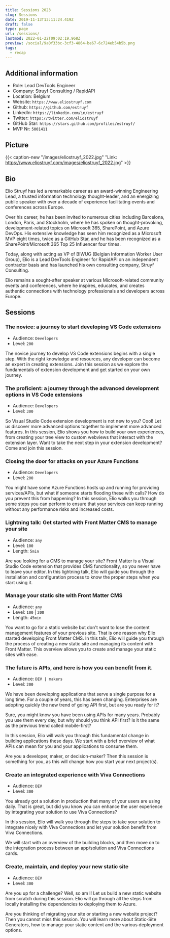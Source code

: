 ```yaml
---
title: Sessions 2023
slug: Sessions
date: 2019-11-13T13:11:24.419Z
draft: false
type: page
url: /sessions/
lastmod: 2022-01-22T09:02:19.968Z
preview: /social/9a0f33bc-3cf3-4864-be67-6c724eb54b5b.png
tags:
  - recap
---
```


## Additional information

- Role: Lead DevTools Engineer
- Company: Struyf Consulting / RapidAPI
- Location: Belgium
- Website: `https://www.eliostruyf.com`
- Github: `https://github.com/estruyf`
- LinkedIn: `https://linkedin.com/in/estruyf`
- Twitter: `https://twitter.com/eliostruyf`
- GitHub Star: `https://stars.github.com/profiles/estruyf/`
- MVP Nr: `5001411`

## Picture

{{< caption-new "/images/eliostruyf_2022.jpg" "Link: https://www.eliostruyf.com/images/eliostruyf_2022.jpg" >}}

## Bio

Elio Struyf has led a remarkable career as an award-winning Engineering Lead, a trusted information technology thought-leader, and an energizing public speaker with over a decade of experience facilitating events and conferences across Europe.

Over his career, he has been invited to numerous cities including Barcelona, London, Paris, and Stockholm, where he has spoken on thought-provoking, development-related topics on Microsoft 365, SharePoint, and Azure DevOps. His extensive knowledge has seen him recognized as a Microsoft MVP eight times, twice as a GitHub Star, and he has been recognized as a SharePoint/Microsoft 365 Top 25 Influencer four times.

Today, along with acting as VP of BIWUG (Belgian Information Worker User Group), Elio is a Lead DevTools Engineer for RapidAPI on an independent contractor basis and has launched his own consulting company, Struyf Consulting.

Elio remains a sought-after speaker at various Microsoft-related community events and conferences, where he inspires, educates, and creates authentic connections with technology professionals and developers across Europe.

<!-- ### Long version

Elio Struyf is an independent Belgium-based Engineering Lead, Blogger, and Public Speaker whose tenacity, determination, and drive have all earned him the reputation as a trusted thought leader in the information technology space. Deeply passionate about what he does for a living, he is a firm believer in following your dreams no matter what. To him, one’s profession should also be their purpose. Furthermore, he believes that we only have this one life to live, so we should spend that life feeling truly fulfilled both professionally and personally.

Throughout the last decade, Elio has gained extensive experience in Azure, Microsoft 365, and Visual Studio Code extension development. Within those +10 years, he was deemed a Microsoft MVP seven consecutive times, he became a GitHub Star, and has been recognized as a SharePoint/Office 365 Top 25 Influencer three times.

Elio’s inspiration for his blog began back in 2010 when he was facing a challenge that took him several days to overcome. The moment he found that solution, he realized how much he wanted to share his findings with the world. That’s when his blog was born. Fast-forward two years, and he expanded his horizons by dabbling in the public speaking arena. After speaking at a local BIWUG community (https://biwug.be) event and becoming their VP a year later, he knew this was yet another way he could not only connect with others but share valuable knowledge with them. What was once a fear of public speaking ultimately turned into an obsession.

When he isn’t helping fellow IT developers, you can find Elio Struyf on his bike, coding, gaming (the Final Fantasy games are his favorite), binge-watching anime, or building random structures with Legos.  -->

<!-- ### Short version

Elio Struyf is an independent Lead DevTools Engineer, Blogger, and Speaker on a mission to share his tried-and-true wisdom with as many IT developers as possible. Armed with a deep-rooted passion for all things information technology, he has always been of the belief that one’s job should go beyond something that just “pays the bills”. What you do for a living should leave you feeling inspired every day of your life. For the last +10 years, he has been immersed in Azure, Microsoft 365, and Visual Studio Code extension development, earning multiple awards along the way. He has also had the opportunity to share his know-how at various speaking engagements and create articles for his blog that help others on their professional journeys. -->

## Sessions

### The novice: a journey to start developing VS Code extensions

- Audience: `Developers`
- Level: `200`

The novice journey to develop VS Code extensions begins with a single step. With the right knowledge and resources, any developer can become an expert in creating extensions. Join this session as we explore the fundamentals of extension development and get started on your own journey.

### The proficient: a journey through the advanced development options in VS Code extensions

- Audience: `Developers`
- Level: `300`

So Visual Studio Code extension development is not new to you? Cool! Let us discover more advanced options together to implement more advanced features. In this session, Elio shows you how to build your own experiences, from creating your tree view to custom webviews that interact with the extension layer. Want to take the next step in your extension development? Come and join this session.

### Closing the door for attacks on your Azure Functions

- Audience: `Developers`
- Level: `200`

You might have some Azure Functions hosts up and running for providing services/APIs, but what if someone starts flooding these with calls? How do you prevent this from happening? In this session, Elio walks you through some steps you can perform to ensure that your services can keep running without any performance risks and increased costs.

### Lightning talk: Get started with Front Matter CMS to manage your site

- Audience: `any`
- Level: `100`
- Length: `5min`

Are you looking for a CMS to manage your site? Front Matter is a Visual Studio Code extension that provides CMS functionality, so you never have to leave your editor. In this lightning talk, Elio will guide you through the installation and configuration process to know the proper steps when you start using it.

### Manage your static site with Front Matter CMS

- Audience: `any`
- Level: `100` | `200`
- Length: `45min`

You want to go for a static website but don't want to lose the content management features of your previous site. That is one reason why Elio started developing Front Matter CMS. In this talk, Elio will guide you through the process of creating a new static site and managing its content with Front Matter. This overview allows you to create and manage your static sites with ease.

### The future is APIs, and here is how you can benefit from it.

- Audience: `DEV | makers`
- Level: `200`

We have been developing applications that serve a single purpose for a long time. For a couple of years, this has been changing. Enterprises are adopting quickly the new trend of going API first, but are you ready for it?

Sure, you might know you have been using APIs for many years. Probably you use them every day, but why should you think API first? Is it the same as the previous trend called mobile-first?

In this session, Elio will walk you through this fundamental change in building applications these days. We start with a brief overview of what APIs can mean for you and your applications to consume them.

Are you a developer, maker, or decision-maker? Then this session is something for you, as this will change how you start your next project(s).

### Create an integrated experience with Viva Connections

- Audience: `DEV`
- Level: `300`

You already got a solution in production that many of your users are using daily. That is great, but did you know you can enhance the user experience by integrating your solution to use Viva Connections?

In this session, Elio will walk you through the steps to take your solution to integrate nicely with Viva Connections and let your solution benefit from Viva Connections.

We will start with an overview of the building blocks, and then move on to the integration process between an app/solution and Viva Connections cards.

### Create, maintain, and deploy your new static site

- Audience: `DEV`
- Level: `300`

Are you up for a challenge? Well, so am I! Let us build a new static website from scratch during this session. Elio will go through all the steps from locally installing the dependencies to deploying them to Azure.

Are you thinking of migrating your site or starting a new website project? Then you cannot miss this session. You will learn more about Static-Site Generators, how to manage your static content and the various deployment options.
